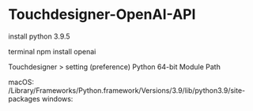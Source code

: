 # Touchdesigner-OpenAI-API

install python 3.9.5

terminal
npm install openai


Touchdesigner > setting (preference) Python 64-bit Module Path

macOS: /Library/Frameworks/Python.framework/Versions/3.9/lib/python3.9/site-packages
windows: 
